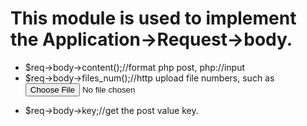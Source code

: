 # This module is used to implement the Application->Request->body.
* $req->body->content();//format php post, php://input
* $req->body->files_num();//http upload file numbers, such as <form><input type='file'/>
* $req->body->key;//get the post value key.
